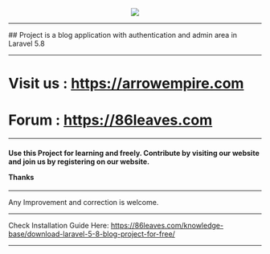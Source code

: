 <p align="center"><img src="https://laravel.com/assets/img/components/logo-laravel.svg"></p>

<hr>
## Project is a blog application with authentication and admin area in Laravel 5.8
<hr>
<h1>Visit us : <a href='https://arrowempire.com' target='_blank'>https://arrowempire.com</a></h1>
<h1>Forum : <a href='https://86leaves.com' target='_blank'>https://86leaves.com</a></h1>
<hr>
<h4>Use this Project for learning and freely. Contribute by visiting our website and join us by registering on our website.

Thanks
</h4>
<hr>
Any Improvement and correction is welcome.


<hr>

Check Installation Guide Here:
https://86leaves.com/knowledge-base/download-laravel-5-8-blog-project-for-free/

<hr>
